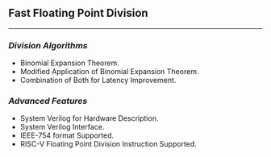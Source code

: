 ## Fast Floating Point Division
--------------------------------
### *Division Algorithms*
- Binomial Expansion Theorem.
- Modified Application of Binomial Expansion Theorem.
- Combination of Both for Latency Improvement.

### *Advanced Features*
- System Verilog for Hardware Description.
- System Verilog Interface.
- IEEE-754 format Supported.
- RISC-V Floating Point Division Instruction Supported.